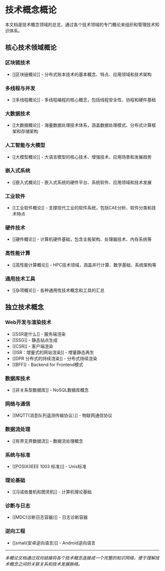 # 技术概念概论

本文档是技术概念领域的总览，通过各个技术领域的专门概论来组织和管理技术知识体系。

## 核心技术领域概论

### 区块链技术
- [[区块链概论]] - 分布式账本技术的基本概念、特点、应用领域和技术架构

### 多线程与并发
- [[多线程概论]] - 多线程编程的核心概念，包括线程安全性、协程和硬件基础

### 大数据技术
- [[大数据概论]] - 海量数据处理技术体系，涵盖数据处理模式、分布式计算框架和存储架构

### 人工智能与大模型
- [[大模型概论]] - 大语言模型的核心技术、增强技术、应用场景和发展趋势

### 嵌入式系统
- [[嵌入式概论]] - 嵌入式系统的硬件平台、系统软件、应用领域和技术发展

### 工业软件
- [[工业软件概论]] - 支撑现代工业的软件系统，包括CAE分析、软件分类和技术特点

### 硬件技术
- [[硬件概论]] - 计算机硬件基础，包含主板架构、处理器技术、内存系统等

### 高性能计算
- [[高性能计算概论]] - HPC技术领域，涵盖并行计算、数学基础、系统架构等

### 通用技术工具
- [[杂项概论]] - 各种通用性技术概念和工具的汇总

## 独立技术概念

### Web开发与渲染技术
- [[SSR是什么]] - 服务端渲染
- [[SSG]] - 静态站点生成
- [[CSR]] - 客户端渲染
- [[ISR：增量式的网站渲染]] - 增量静态再生
- [[DPR 分布式的持续渲染]] - 分布式持续渲染
- [[BFF]] - Backend for Frontend模式

### 数据库技术
- [[非关系型数据库]] - NoSQL数据库概念

### 网络与通信
- [[MQTT(消息队列遥测传输协议）]] - 物联网通信协议

### 数据流处理
- [[有界无界数据流]] - 数据流处理概念

### 系统与标准
- [[POSIX(IEEE 1003 标准)]] - Unix标准

### 理论基础
- [[冯诺依曼机和图灵机]] - 计算机理论基础

### 诊断与日志
- [[MDC(诊断日志容器)]] - 日志诊断容器

### 逆向工程
- [[smali(安卓逆向语言)]] - Android逆向语言

---

*本概论文档通过双向链接将各个技术概念连接成一个完整的知识网络，便于理解技术概念之间的关联关系和技术发展脉络。*
